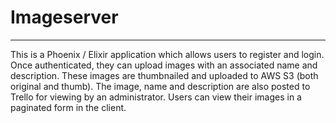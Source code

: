 # Imageserver
---
This is a Phoenix / Elixir application which allows users to register and login. Once authenticated, they can upload images with an associated name and description.  These images are thumbnailed and uploaded to AWS S3 (both original and thumb).  The image, name and description are also posted to Trello for viewing by an administrator.  Users can view their images in a paginated form in the client.
